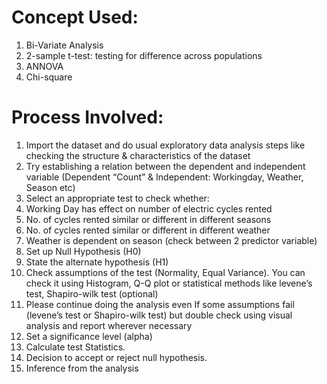 # Concept Used:

1. Bi-Variate Analysis
2. 2-sample t-test: testing for difference across populations
3. ANNOVA
4. Chi-square

# Process Involved:

1. Import the dataset and do usual exploratory data analysis steps like checking the structure & characteristics of the dataset
2. Try establishing a relation between the dependent and independent variable (Dependent “Count” & Independent: Workingday, Weather, Season etc)
3. Select an appropriate test to check whether:
4. Working Day has effect on number of electric cycles rented
5. No. of cycles rented similar or different in different seasons
6. No. of cycles rented similar or different in different weather
7. Weather is dependent on season (check between 2 predictor variable)
8. Set up Null Hypothesis (H0)
9. State the alternate hypothesis (H1)
10. Check assumptions of the test (Normality, Equal Variance). You can check it using Histogram, Q-Q plot or statistical methods like levene’s test, Shapiro-wilk test (optional)
11. Please continue doing the analysis even If some assumptions fail (levene’s test or Shapiro-wilk test) but double check using visual analysis and report wherever necessary
12. Set a significance level (alpha)
13. Calculate test Statistics.
14. Decision to accept or reject null hypothesis.
15. Inference from the analysis

